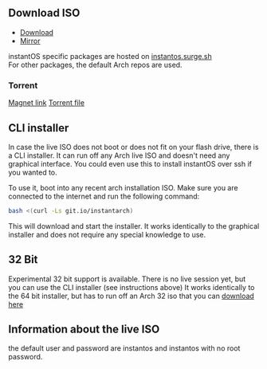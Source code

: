 ## Download ISO

<ul class="actions">
    <li><a href="https://github.com/instantOS/instantOS/releases/download/v3-beta/instantos_beta3.iso" class="button special icon fa-download">Download</a></li>
    <li><a href="https://osdn.net/dl/instantos/instantos_beta3.iso" class="button special icon fa-download">Mirror</a></li>
</ul>


instantOS specific packages are hosted on [instantos.surge.sh](http://instantos.surge.sh)  
For other packages, the default Arch repos are used.

### Torrent

[Magnet link](magnet:?xt=urn:btih:FNK3ERFNZLRCC3U63MXRKXT5DJQTQ5CT)
[Torrent file](https://instantos.github.io/instantos.github.io/torrent/instantos_beta_2.iso.torrent)

## CLI installer

In case the live ISO does not boot or does not fit on your flash drive, there is a CLI installer. 
It can run off any Arch live ISO and doesn't need any graphical interface.
You could even use this to install instantOS over ssh if you wanted to. 

To use it, boot into any recent arch installation ISO.
Make sure you are connected to the internet and run the following command:

```sh
bash <(curl -Ls git.io/instantarch)
```

This will download and start the installer.
It works identically to the graphical installer and does not require any special knowledge to use.

## 32 Bit

Experimental 32 bit support is available. There is no live session yet, but you can use the CLI installer (see instructions above)
It works identically to the 64 bit installer, but has to run off an Arch 32 iso that you can [download here](https://www.archlinux32.org/download/)

## Information about the live ISO

the default user and password are instantos and instantos with no root password. 
